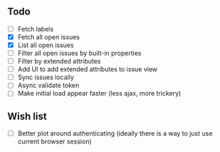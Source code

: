 ## Todo

* [ ] Fetch labels
* [x] Fetch all open issues
* [x] List all open issues
* [ ] Filter all open issues by built-in properties
* [ ] Filter by extended attributes
* [ ] Add UI to add extended attributes to issue view
* [ ] Sync issues locally
* [ ] Async validate token
* [ ] Make initial load appear faster (less ajax, more trickery)

## Wish list

* [ ] Better plot around authenticating (ideally there is a way to just use current browser session)
